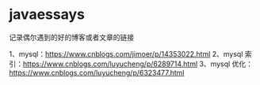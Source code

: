 # javaessays
记录偶尔遇到的好的博客或者文章的链接

1、mysql：https://www.cnblogs.com/jimoer/p/14353022.html
2、mysql 索引：https://www.cnblogs.com/luyucheng/p/6289714.html
3、mysql 优化：https://www.cnblogs.com/luyucheng/p/6323477.html
